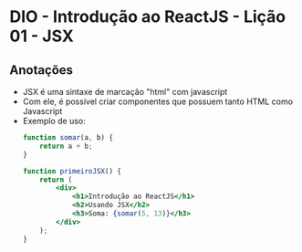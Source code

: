 # DIO - Introdução ao ReactJS - Lição 01 - JSX

## Anotações

- JSX é uma sintaxe de marcação "html" com javascript
- Com ele, é possível criar componentes que possuem tanto HTML como Javascript
- Exemplo de uso:
    ```jsx
    function somar(a, b) {
        return a + b;
    }

    function primeiroJSX() {
        return (
            <div>
                <h1>Introdução ao ReactJS</h1>
                <h2>Usando JSX</h2>
                <h3>Soma: {somar(5, 13)}</h3>
            </div>
        );
    }
    ```